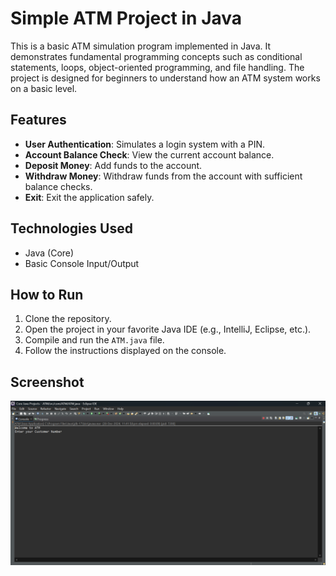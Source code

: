 # Simple ATM Project in Java

This is a basic ATM simulation program implemented in Java. It demonstrates fundamental programming concepts such as conditional statements, loops, object-oriented programming, and file handling. The project is designed for beginners to understand how an ATM system works on a basic level.

## Features
- **User Authentication**: Simulates a login system with a PIN.
- **Account Balance Check**: View the current account balance.
- **Deposit Money**: Add funds to the account.
- **Withdraw Money**: Withdraw funds from the account with sufficient balance checks.
- **Exit**: Exit the application safely.

## Technologies Used
- Java (Core)
- Basic Console Input/Output

## How to Run
1. Clone the repository.
2. Open the project in your favorite Java IDE (e.g., IntelliJ, Eclipse, etc.).
3. Compile and run the `ATM.java` file.
4. Follow the instructions displayed on the console.
## Screenshot
![ATM Project Screenshot](atm_screenshot.png "ATM Project Example")
